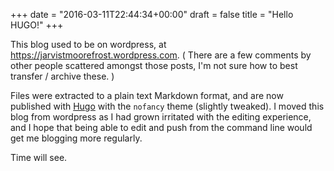 +++
date = "2016-03-11T22:44:34+00:00"
draft = false
title = "Hello HUGO!"
+++

This blog used to be on wordpress, at
<https://jarvistmoorefrost.wordpress.com>. 
( There are a few comments by other people scattered amongst those posts, I'm
not sure how to best transfer / archive these. )

Files were extracted to a plain text Markdown
format, and are now published with [Hugo](https://gohugo.io/) with the
`nofancy` theme (slightly tweaked). I moved this blog from wordpress as I had
grown irritated with the editing experience, and I hope that being able to edit
and push from the command line would get me blogging more regularly.

Time will see.
